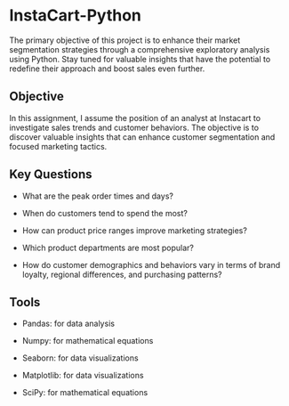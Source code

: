 # InstaCart-Python
The primary objective of this project is to enhance their market segmentation strategies through a comprehensive exploratory analysis using Python. Stay tuned for valuable insights that have the potential to redefine their approach and boost sales even further.
## Objective

In this assignment, I assume the position of an analyst at Instacart to investigate sales trends and customer behaviors. The objective is to discover valuable insights that can enhance customer segmentation and focused marketing tactics.
## Key Questions

* What are the peak order times and days?

* When do customers tend to spend the most?

* How can product price ranges improve marketing strategies?

* Which product departments are most popular?

* How do customer demographics and behaviors vary in terms of brand loyalty, regional differences, and purchasing patterns?

## Tools

* Pandas: for data analysis

* Numpy: for mathematical equations

* Seaborn: for data visualizations

* Matplotlib: for data visualizations

* SciPy: for mathematical equations
